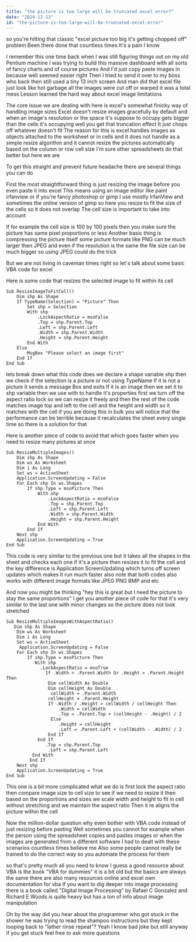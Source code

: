 ```yaml
---
title: "the picture is too large will be truncated excel error?"
date: "2024-12-13"
id: "the-picture-is-too-large-will-be-truncated-excel-error"
---
```


 so you're hitting that classic "excel picture too big it's getting chopped off" problem Been there done that countless times It's a pain I know

I remember this one time back when I was still figuring things out on my old Pentium machine I was trying to build this massive dashboard with all sorts of fancy charts and of course pictures And I'd just copy paste images in because well seemed easier right Then I tried to send it over to my boss who back then still used a tiny 13 inch screen And man did that excel file just look like hot garbage all the images were cut off or warped it was a total mess Lesson learned the hard way about excel image limitations

The core issue we are dealing with here is excel's somewhat finicky way of handling image sizes Excel doesn't resize images gracefully by default and when an image's resolution or the space it's suppose to occupy gets bigger than the cells it's occupying well you get that truncation effect It just chops off whatever doesn't fit The reason for this is excel handles images as objects attached to the worksheet or in cells and it does not handle as a simple resize algorithm and it cannot resize the pictures automatically based on the column or row cell size I'm sure other spreadsheets do that better but here we are

To get this straight and prevent future headache there are several things you can do

First the most straightforward thing is just resizing the image before you even paste it into excel This means using an image editor like paint irfanview or if you're fancy photoshop or gimp I use mostly IrfanView and sometimes the online version of gimp so here you resize to fit the size of the cells so it does not overlap The cell size is important to take into account

If for example the cell size is 100 by 100 pixels then you make sure the picture has same pixel proportions or less Another basic thing is compressing the picture itself some picture formats like PNG can be much larger then JPEG and even if the resolution is the same the file size can be much bigger so using JPEG could do the trick

But we are not living in caveman times right so let's talk about some basic VBA code for excel

Here is some code that resizes the selected image to fit within its cell

```vba
Sub ResizeImageToFitCell()
    Dim shp As Shape
    If TypeName(Selection) = "Picture" Then
        Set shp = Selection
        With shp
            .LockAspectRatio = msoFalse
            .Top = shp.Parent.Top
            .Left = shp.Parent.Left
            .Width = shp.Parent.Width
            .Height = shp.Parent.Height
        End With
    Else
        MsgBox "Please select an image first"
    End If
End Sub
```

 lets break down what this code does we declare a shape variable shp  then we check if the selection is a picture or not using TypeName If it is not a picture it sends a message Box and exits If it is an image then we set it to shp variable then we use with to handle it's properties first we turn off the aspect ratio lock so we can resize it freely and then the rest of the code matches image top and left to the cell and the height and width so it matches with the cell if you are doing this in bulk you will notice that the performance can be terrible because it recalculates the sheet every single time so there is a solution for that

Here is another piece of code to avoid that which goes faster when you need to resize many pictures at once

```vba
Sub ResizeMultipleImages()
    Dim shp As Shape
    Dim ws As Worksheet
    Dim i As Long
    Set ws = ActiveSheet
    Application.ScreenUpdating = False
    For Each shp In ws.Shapes
        If shp.Type = msoPicture Then
            With shp
                .LockAspectRatio = msoFalse
                .Top = shp.Parent.Top
                .Left = shp.Parent.Left
                .Width = shp.Parent.Width
                .Height = shp.Parent.Height
            End With
        End If
    Next shp
    Application.ScreenUpdating = True
End Sub
```

This code is very similar to the previous one but it takes all the shapes in the sheet and checks each one if it's a picture then resizes it to fit the cell and the key difference is Application ScreenUpdating which turns off screen updates which makes it run much faster also note that both codes also works with different image formats like JPEG PNG BMP and etc

And now you might be thinking "hey this is great but I need the picture to stay the same proportions"  I get you another piece of code for that it's very similar to the last one with minor changes so the picture does not look stretched

```vba
Sub ResizeMultipleImagesWithAspectRatio()
   Dim shp As Shape
    Dim ws As Worksheet
    Dim i As Long
    Set ws = ActiveSheet
     Application.ScreenUpdating = False
    For Each shp In ws.Shapes
        If shp.Type = msoPicture Then
           With shp
             .LockAspectRatio = msoTrue
               If .Width > .Parent.Width Or .Height > .Parent.Height Then
                Dim cellWidth As Double
                Dim cellHeight As Double
                 cellWidth = .Parent.Width
                cellHeight = .Parent.Height
                If .Width / .Height > cellWidth / cellHeight Then
                    .Width = cellWidth
                    .Top = .Parent.Top + (cellHeight - .Height) / 2
                 Else
                    .Height = cellHeight
                    .Left = .Parent.Left + (cellWidth - .Width) / 2
                End If
            End If
               .Top = shp.Parent.Top
                .Left = shp.Parent.Left
          End With
         End If
    Next shp
    Application.ScreenUpdating = True
End Sub

```

This one is a bit more complicated what we do is first lock the aspect ratio then compare image size to cell size to see if we need to resize it then based on the proportions and sizes we scale width and height to fit in cell without stretching and we maintain the aspect ratio Then it re aligns the picture within the cell

Now the million-dollar question why even bother with VBA code instead of just resizing before pasting Well sometimes you cannot for example when the person using the spreadsheet copies and pastes images or when the images are generated from a different software I had to dealt with these scenarios countless times believe me Also some people cannot really be trained to do the correct way so you automate the process for them

 so that's pretty much all you need to know I guess a good resource about VBA is the book "VBA for dummies" it is a bit old but the basics are always the same there are also many resources online and excel own documentation for vba If you want to dig deeper into image processing there is a book called "Digital Image Processing" by Rafael C Gonzalez and Richard E Woods is quite heavy but has a ton of info about image manipulation

Oh by the way did you hear about the programmer who got stuck in the shower he was trying to read the shampoo instructions but they kept looping back to "lather rinse repeat"? Yeah I know bad joke but still anyway if you get stuck feel free to ask more questions
